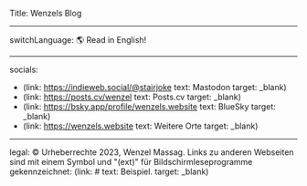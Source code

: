 Title: Wenzels Blog

----

switchLanguage: 🌎 Read in English!

----

socials:

- (link: https://indieweb.social/@stairjoke text: Mastodon target: _blank)
- (link: https://posts.cv/wenzel text: Posts.cv target: _blank)
- (link: https://bsky.app/profile/wenzels.website text: BlueSky target: _blank)
- (link: https://wenzels.website text: Weitere Orte target: _blank)

----

legal: © Urheberrechte 2023, Wenzel Massag. Links zu anderen Webseiten sind mit einem Symbol und "(ext)" für Bildschirmleseprogramme gekennzeichnet: (link: # text: Beispiel. target: _blank)
